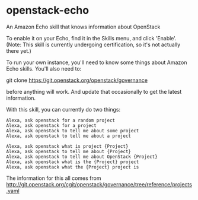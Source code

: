 # openstack-echo

An Amazon Echo skill that knows information about OpenStack

To enable it on your Echo, find it in the Skills menu, and click
'Enable'. (Note: This skill is currently undergoing certification, so
it's not actually there yet.)

To run your own instance, you'll need to know some things about Amazon Echo 
skills. You'll also need to:

git clone https://git.openstack.org/openstack/governance

before anything will work. And update that occasionally to get the
latest information.

With this skill, you can currently do two things:

    Alexa, ask openstack for a random project
    Alexa, ask openstack for a project
    Alexa, ask openstack to tell me about some project
    Alexa, ask openstack to tell me about a project

    Alexa, ask openstack what is project {Project}
    Alexa, ask openstack to tell me about {Project}
    Alexa, ask openstack to tell me about OpenStack {Project}
    Alexa, ask openstack what is the {Project} project
    Alexa, ask openstack what the {Project} project is

The information for this all comes from
http://git.openstack.org/cgit/openstack/governance/tree/reference/projects.yaml 

